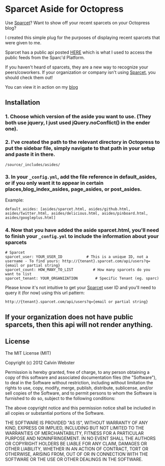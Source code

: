 # Sparcet Aside for Octopress


Use [Sparcet](http://www.sparcd.com)?  Want to show off your recent sparcets on your Octopress blog?

I created this simple plug for the purposes of displaying recent sparcets that were given to me.

Sparcet has a public api posted [HERE](https://github.com/sparcedge/Sparcet-Public) which is what I used to access the public feeds from the Sparc'd Platform.

If you haven't heard of sparcets, they are a new way to recognize your peers/coworkers. If your organization or company isn't using [Sparcet](http://www.sparcd.com), you should check them out!

You can view it in action on my [blog](http://blog.hellocalvin.com)

## Installation

### 1. Choose which version of the aside you want to use.  (They both use jquery, I just used jQuery.noConflict() in the ender one).

### 2. I've created the path to the relevant directory in Octopress to put the sidebar file, simply navigate to that path in your setup and paste it in there.

```/source/_includes/asides/```

### 3. In your ```_config.yml```, add the file reference in default_asides, or if you only want it to appear in certain places,blog_index_asides, page_asides, or post_asides.

Example:

```
default_asides: [asides/sparcet.html, asides/github.html, asides/twitter.html, asides/delicious.html, asides/pinboard.html, asides/googleplus.html]
```

### 4. Now that you have added the aside sparcet.html, you'll need to finish your ```_config.yml``` to include the information about your sparcets

```
# Sparcet
sparcet_user: YOUR_USER_ID           # This is a unique ID, not a username - To find yours: http://{tenant}.sparcet.com/api/users?q={email or partial string}
sparcet_count: HOW_MANY_TO_LIST         # How many sparcets do you want to list
sparcet_tenant: YOUR_ORGANIZATION        # Specific Tenant (eg. sparc)

```
Please know it's not intuitive to get your [Sparcet](http://www.sparcd.com) user ID and you'll need to query it (for now) using this url pattern:

```http://{tenant}.sparcet.com/api/users?q={email or partial string}```

If your organization does not have public sparcets, then this api will not render anything.
---------------------------------------


License
-------

The MIT License (MIT)

Copyright (c) 2012 Calvin Webster

Permission is hereby granted, free of charge, to any person obtaining a copy of this software and associated documentation files (the "Software"), to deal in the Software without restriction, including without limitation the rights to use, copy, modify, merge, publish, distribute, sublicense, and/or sell copies of the Software, and to permit persons to whom the Software is furnished to do so, subject to the following conditions:

The above copyright notice and this permission notice shall be included in all copies or substantial portions of the Software.

THE SOFTWARE IS PROVIDED "AS IS", WITHOUT WARRANTY OF ANY KIND, EXPRESS OR IMPLIED, INCLUDING BUT NOT LIMITED TO THE WARRANTIES OF MERCHANTABILITY, FITNESS FOR A PARTICULAR PURPOSE AND NONINFRINGEMENT. IN NO EVENT SHALL THE AUTHORS OR COPYRIGHT HOLDERS BE LIABLE FOR ANY CLAIM, DAMAGES OR OTHER LIABILITY, WHETHER IN AN ACTION OF CONTRACT, TORT OR OTHERWISE, ARISING FROM, OUT OF OR IN CONNECTION WITH THE SOFTWARE OR THE USE OR OTHER DEALINGS IN THE SOFTWARE.